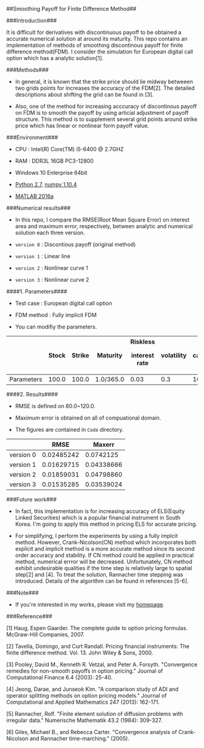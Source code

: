 ##Smoothing Payoff for Finite Difference Method##



###Introduction###



It is difficult for derivatives with discontinuous payoff to be obtained a accurate numerical solution at around its maturity. This repo contains an implementation of methods of smoothing discontinous payoff for finite difference method(FDM). I consider the simulation for European digital call option which has a analytic solution\[1\]. 



###Methods###



- In general, it is known that the strike price should lie midway betweeen two grids points for increases the accuracy of the FDM[2]. The detailed descriptions about shifting the grid can be found in [3].



- Also, one of the method for increasing acccuracy of discontinous payoff on FDM is to smooth the payoff by using articial adjustment of payoff structure. This method is to supplement several grid points around strike price which has linear or nonlinear form payoff value.





###Environment###



- CPU : Intel(R) Core(TM) i5-6400 @ 2.7GHZ

- RAM : DDR3L 16GB PC3-12800

- Windows 10 Enterprise 64bit

- [Python 2.7](https://www.python.org/), [numpy 1.10.4](http://www.numpy.org/)

- [MATLAB 2016a](www.mathworks.com/products/matlab/)







###Numerical results###

- In this repo, I compare the RMSE(Root Mean Square Error) on interest area and maximum error, respectively, between analytic and numerical solution each three version.

- `version 0` : Discontious payoff (original method)

- `version 1` : Linear line

- `version 2` : Nonlinear curve 1

- `version 3` : Nonlinear curve 2



####1. Parameters####

- Test case : European digital call option

- FDM method : Fully implicit FDM

- You can modifiy the parameters.



|            | Stock | Strike | Maturity  | Riskless <p>interest rate</p> | volatility | cash |
|------------|-------|--------|-----------|------------------------|------------|------|
| Parameters | 100.0 | 100.0  | 1.0/365.0 | 0.03                   | 0.3        | 100  |



####2. Results####

- RMSE is defined on 80.0~120.0.

- Maximum error is obtained on all of compuational domain.

- The figures are contained in `Code` directory.



|           | RMSE       | Maxerr     |
|-----------|------------|------------|
| version 0 | 0.02485242 | 0.0742125  |
| version 1 | 0.01629715 | 0.04338666 |
| version 2 | 0.01859031 | 0.04798860 |
| version 3 | 0.01535285 | 0.03539024 |





###Future work###

- In fact, this implementation is for increasing accuracy of ELS(Equity Linked Securities) which is a popular financial instrument in South Korea. I'm going to apply this method in pricing ELS for accurate pricing.

- For simplifying, I perform the experiments by using a fully implcit method. However, Crank-Nicolson(CN) method which incorporates both explicit and implicit method is a more accurate method since its second order accuracy and stability. If CN method could be applied in practical method, numerical errror will be decreased. Unfortunately, CN method exhibit undesirable qualities if the time step is relatively large to spatial step[2] and [4]. To treat the solution, Rannacher time stepping was introduced. Details of the algorithm can be found in references [5-6].





###Note###

- If you're interested in my works, please visit my [homepage](https://sites.google.com/site/yoomh1989/).



###Reference###



\[1\] Haug, Espen Gaarder. The complete guide to option pricing formulas. McGraw-Hill Companies, 2007.



\[2\] Tavella, Domingo, and Curt Randall. Pricing financial instruments: The finite difference method. Vol. 13. John Wiley & Sons, 2000.



\[3\] Pooley, David M., Kenneth R. Vetzal, and Peter A. Forsyth. "Convergence remedies for non-smooth payoffs in option pricing." Journal of Computational Finance 6.4 (2003): 25-40.



\[4\] Jeong, Darae, and Junseok Kim. "A comparison study of ADI and operator splitting methods on option pricing models." Journal of Computational and Applied Mathematics 247 (2013): 162-171.



\[5\] Rannacher, Rolf. "Finite element solution of diffusion problems with irregular data." Numerische Mathematik 43.2 (1984): 309-327.



\[6\] Giles, Michael B., and Rebecca Carter. "Convergence analysis of Crank-Nicolson and Rannacher time-marching." (2005).